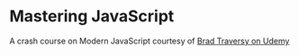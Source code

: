 # Mastering JavaScript

A crash course on Modern JavaScript courtesy of [Brad Traversy on Udemy](https://www.udemy.com/share/101WqkCUcZdF5XRnw=/)
